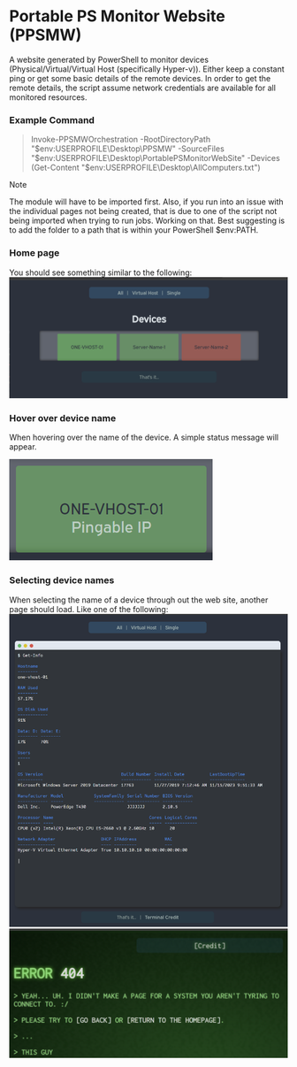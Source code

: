 # Portable PS Monitor Website (PPSMW)

A website generated by PowerShell to monitor devices (Physical/Virtual/Virtual Host (specifically Hyper-v)). Either keep a constant ping or get some basic details of the remote devices. In order to get the remote details, the script assume network credentials are available for all monitored resources.

### Example Command

> Invoke-PPSMWOrchestration -RootDirectoryPath "$env:USERPROFILE\Desktop\PPSMW" -SourceFiles "$env:USERPROFILE\Desktop\PortablePSMonitorWebSite" -Devices (Get-Content "$env:USERPROFILE\Desktop\AllComputers.txt")

> [!NOTE]
> The module will have to be imported first. Also, if you run into an issue with the individual pages not being created, that is due to one of the script not being imported when trying to run jobs. Working on that. Best suggesting is to add the folder to a path that is within your PowerShell $env:PATH.

### Home page

You should see something similar to the following:
![homepage](https://github.com/ozruxo/PortablePSMonitorWebSite/blob/main/exampleimages/homepage.png)

### Hover over device name

When hovering over the name of the device. A simple status message will appear.

![hover device name](https://github.com/ozruxo/PortablePSMonitorWebSite/blob/main/exampleimages/hover-hp.png)

### Selecting device names

When selecting the name of a device through out the web site, another page should load. Like one of the following:
![individual page](https://github.com/ozruxo/PortablePSMonitorWebSite/blob/main/exampleimages/individual.png)
![404](https://github.com/ozruxo/PortablePSMonitorWebSite/blob/main/exampleimages/404.png)
